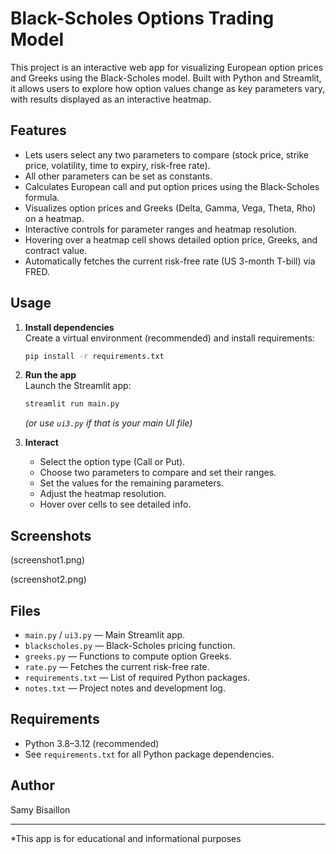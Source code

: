 # Black-Scholes Options Trading Model

This project is an interactive web app for visualizing European option prices and Greeks using the Black-Scholes model. Built with Python and Streamlit, it allows users to explore how option values change as key parameters vary, with results displayed as an interactive heatmap.

## Features

- Lets users select any two parameters to compare (stock price, strike price, volatility, time to expiry, risk-free rate).
- All other parameters can be set as constants.
- Calculates European call and put option prices using the Black-Scholes formula.
- Visualizes option prices and Greeks (Delta, Gamma, Vega, Theta, Rho) on a heatmap.
- Interactive controls for parameter ranges and heatmap resolution.
- Hovering over a heatmap cell shows detailed option price, Greeks, and contract value.
- Automatically fetches the current risk-free rate (US 3-month T-bill) via FRED.

## Usage

1. **Install dependencies**  
   Create a virtual environment (recommended) and install requirements:
   ```sh
   pip install -r requirements.txt
   ```

2. **Run the app**  
   Launch the Streamlit app:
   ```sh
   streamlit run main.py
   ```
   *(or use `ui3.py` if that is your main UI file)*

3. **Interact**  
   - Select the option type (Call or Put).
   - Choose two parameters to compare and set their ranges.
   - Set the values for the remaining parameters.
   - Adjust the heatmap resolution.
   - Hover over cells to see detailed info.

## Screenshots

(screenshot1.png)

(screenshot2.png)

## Files

- `main.py` / `ui3.py` — Main Streamlit app.
- `blackscholes.py` — Black-Scholes pricing function.
- `greeks.py` — Functions to compute option Greeks.
- `rate.py` — Fetches the current risk-free rate.
- `requirements.txt` — List of required Python packages.
- `notes.txt` — Project notes and development log.

## Requirements

- Python 3.8–3.12 (recommended)
- See `requirements.txt` for all Python package dependencies.

## Author

Samy Bisaillon

---

*This app is for educational and informational purposes